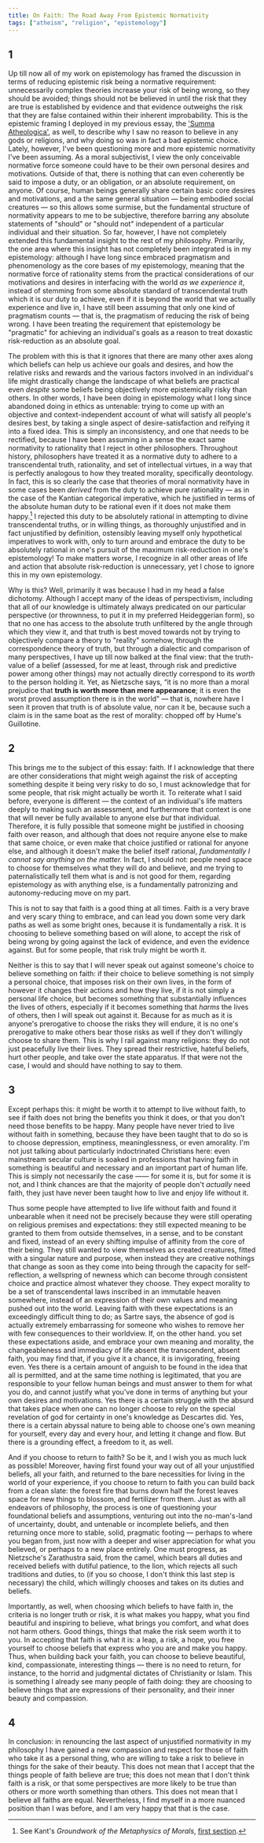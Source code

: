 ```yaml
---
title: On Faith: The Road Away From Epistemic Normativity
tags: ["atheism", "religion", "epistemology"]
---
```


## 1

Up till now all of my work on epistemology has framed the discussion in terms of reducing epistemic risk being a normative requirement: unnecessarily complex theories increase your risk of being wrong, so they should be avoided; things should not be believed in until the risk that they are true is established by evidence and that evidence outweighs the risk that they are false contained within their inherent improbability. This is the epistemic framing I deployed in my previous essay, the ['Summa Atheologica'](https://blog.alexisdumas.org/2022/02/08/atheism.html), as well, to describe why I saw no reason to believe in any gods or religions, and why doing so was in fact a bad epistemic choice. Lately, however, I've been questioning more and more epistemic normativity I've been assuming. As a moral subjectivist, I view the only conceivable normative force someone could have to be their own personal desires and motivations. Outside of that, there is nothing that can even coherently be said to impose a duty, or an obligation, or an absolute requirement, on anyone. Of course, human beings generally share certain basic core desires and motivations, and a the same general situation — being embodied social creatures — so this allows some surmise, but the fundamental structure of normativity appears  to me to be subjective, therefore barring any absolute statements of "should" or "should not" independent of a particular individual and their situation. So far, however, I have not completely extended this fundamental insight to the rest of my philosophy. Primarily, the one area where this insight has not completely been integrated is in my epistemology: although I have long since embraced pragmatism and phenomenology as the core bases of my epistemology, meaning that the normative force of rationality stems from the practical considerations of our motivations and desires in interfacing with the world *as we experience it*, instead of stemming from some absolute standard of transcendental truth which it is our duty to achieve, even if it is beyond the world that we actually experience and live in, I have still been assuming that only one kind of pragmatism counts — that is, the pragmatism of reducing the risk of being wrong. I have been treating the requirement that epistemology be "pragmatic" for achieving an individual's goals as a reason to treat doxastic risk-reduction as an absolute goal.

The problem with this is that it ignores that there are many other axes along which beliefs can help us achieve our goals and desires, and how the relative risks and rewards and the various factors involved in an individual's life might drastically change the landscape of what beliefs are practical even *despite* some beliefs being objectively more epistemically risky than others. In other words, I have been doing in epistemology what I long since abandoned doing in ethics as untenable: trying to come up with an objective and context-independent account of what will satisfy all people's desires best, by taking a single aspect of desire-satisfaction and reifying it into a fixed idea. This is simply an inconsistency, and one that needs to be rectified, because I have been assuming in a sense the exact same normativity to rationality that I reject in other philosophers. Throughout history, philosophers have treated it as a normative duty to adhere to a transcendental truth, rationality, and set of intellectual virtues, in a way that is perfectly analogous to how they treated morality, specifically deontology. In fact, this is so clearly the case that theories of moral normativity have in some cases been *derived* from the duty to achieve pure rationality — as in the case of the Kantian categorical imperative, which he justified in terms of the absolute human duty to be rational even if it does not make them happy.[^1] I rejected this duty to be absolutely rational in attempting to divine transcendental truths, or in willing things, as thoroughly unjustified and in fact unjustified by definition, ostensibly leaving myself only hypothetical imperatives to work with, only to turn around and embrace the duty to be absolutely rational in one's pursuit of the maximum risk-reduction in one's epistemology! To make matters worse, I recognize in all other areas of life and action that absolute risk-reduction is unnecessary, yet I chose to ignore this in  my own epistemology.

[^1]: See Kant's *Groundwork of the Metaphysics of Morals*, [first section](https://www.gutenberg.org/files/5682/5682-h/5682-h.htm#link2H_4_0002).

Why is this? Well, primarily it was because I had in my head a false dichotomy. Although I accept many of the ideas of perspectivism, including that all of our knowledge is ultimately always predicated on our particular perspective (or thrownness, to put it in my preferred Heideggerian form), so that no one has access to the absolute truth unfiltered by the angle through which they view it, and that truth is best moved towards not by trying to objectively compare a theory to "reality" somehow, through the correspondence theory of truth, but through a dialectic and comparison of many perspectives, I have up till now balked at the final view: that the truth-value of a belief (assessed, for me at least, through risk and predictive power among other things) may not actually directly correspond to its *worth* to the person holding it. Yet, as Nietzsche says, “it is no more than a moral prejudice that **truth is worth more than mere appearance**; it is even the worst proved assumption there is in the world" — that is, nowhere have I seen it proven that truth is of absolute value, nor can it be, because such a claim is in the same boat as the rest of morality: chopped off by Hume's Guillotine.

## 2

This brings me to the subject of this essay: faith. If I acknowledge that there are other considerations that might weigh against the risk of accepting something despite it being very risky to do so, I must acknowledge that for some people, that risk might actually be worth it. To reiterate what I said before, everyone is different — the context of an individual's life matters deeply to making such an assessment, and furthermore that context is one that will never be fully available to anyone else *but* that individual. Therefore, it is fully possible that someone might be justified in choosing faith over reason, and although that does not require anyone else to make that same choice, or even make that choice justified or rational for anyone else, and although it doesn't make the belief itself rational, *fundamentally I cannot say anything on the matter.* In fact, I should not: people need space to choose for themselves what they will do and believe, and me trying to paternalistically tell them what is and is not good for them, regarding epistemology as with anything else, is a fundamentally patronizing and autonomy-reducing move on my part.

This is not to say that faith is a good thing at all times. Faith is a very brave and very scary thing to embrace, and can lead you down some very dark paths as well as some bright ones, because it is fundamentally a risk. It is choosing to believe something based on will alone, to accept the risk of being wrong by going against the lack of evidence, and even the evidence against. But for some people, that risk truly might be worth it.

Neither is this to say that I will never speak out against someone's choice to believe something on faith: if their choice to believe something is not simply a personal choice, that imposes risk on their own lives, in the form of however it changes their actions and how they live, if it is not simply a personal life choice, but becomes something that substantially influences the lives of others, especially if it becomes something that *harms* the lives of others, then I will speak out against it. Because for as much as it is anyone's prerogative to choose the risks they will endure, it is no one's prerogative to make others bear those risks as well if they don't willingly choose to share them. This is why I rail against many religions: they do not just peacefully live their lives. They spread their restrictive, hateful beliefs, hurt other people, and take over the state apparatus. If that were not the case, I would and should have nothing to say to them.

## 3

Except perhaps this: it might be worth it to attempt to live without faith, to see if faith does not bring the benefits you think it does, or that you don't need those benefits to be happy. Many people have never tried to live without faith in something, because they have been taught that to do so is to choose depression, emptiness, meaninglessness, or even amorality. I'm not just talking about particularly indoctrinated Christians here: even mainstream secular culture is soaked in professions that having faith in something is beautiful and necessary and an important part of human life. This is simply not necessarily the case —— for some it is, but for some it is not, and I think chances are that the majority of people don't *actually* need faith, they just have never been taught how to live and enjoy life without it.

Thus some people have attempted to live life without faith and found it unbearable when it need not be precisely because they were still operating on religious premises and expectations: they still expected meaning to be granted to them from outside themselves, in a sense, and to be constant and fixed, instead of an every shifting impulse of affinity from the core of their being. They still wanted to view themselves as created creatures, fitted with a singular nature and purpose, when instead they are creative nothings that change as soon as they come into being through the capacity for self-reflection, a wellspring of newness which can become through consistent choice and practice almost whatever they choose. They expect morality to be a set of transcendental laws inscribed in an immutable heaven somewhere, instead of an expression of their own values and meaning pushed out into the world. Leaving faith with these expectations is an exceedingly difficult thing to do; as Sartre says, the absence of god is actually extremely embarrassing for someone who wishes to remove her with few consequences to their worldview. If, on the other hand. you set these expectations aside, and embrace your own meaning and morality, the changeableness and immediacy of life absent the transcendent, absent faith, you may find that, if you give it a chance, it is invigorating, freeing even. Yes there is a certain amount of anguish to be found in the idea that all is permitted, and at the same time nothing is legitimated, that you are responsible to your fellow human beings and must answer to them for what you do, and cannot justify what you've done in terms of anything but your own desires and motivations. Yes there is a certain struggle with the absurd that takes place when one can no longer choose to rely on the special revelation of god for certainty in one's knowledge as Descartes did. Yes, there is a certain abyssal nature to being able to choose one's own meaning for yourself, every day and every hour, and letting it change and flow. But there is a grounding effect, a freedom to it, as well.

And if you choose to return to faith? So be it, and I wish you as much luck as possible! Moreover, having first found your way out of all your unjustified beliefs, all your faith, and returned to the bare necessities for living in the world of your experience, if you choose to return to faith you can build back from a clean slate: the forest fire that burns down half the forest leaves space for new things to blossom, and fertilizer from them. Just as with all endeavors of philosophy, the process is one of questioning your foundational beliefs and assumptions, venturing out into the no-man's-land of uncertainty, doubt, and untenable or incomplete beliefs, and then returning once more to stable, solid, pragmatic footing — perhaps to where you began from, just now with a deeper and wiser appreciation for what you believed, or perhaps to a new place entirely. One must progress, as Nietzsche's Zarathustra said, from the camel, which bears all duties and received beliefs with dutiful patience, to the lion, which rejects all such traditions and duties, to (if you so choose, I don't think this last step is necessary) the child, which willingly chooses and takes on its duties and beliefs.

Importantly, as well, when choosing which beliefs to have faith in, the criteria is no longer truth or risk, it is what makes you happy, what you find beautiful and inspiring to believe, what brings you comfort, and what does not harm others. Good things, things that make the risk seem worth it to you. In accepting that faith is what it is: a leap, a risk, a hope, you free yourself to choose beliefs that express who you are and make you happy. Thus, when building back your faith, you can choose to believe beautiful, kind, compassionate, interesting things — there is no need to return, for instance, to the horrid and judgmental dictates of Christianity or Islam. This is something I already see many people of faith doing: they are choosing to believe things that are expressions of their personality, and their inner beauty and compassion.

## 4

In conclusion: in renouncing the last aspect of unjustified normativity in my philosophy I have gained a new compassion and respect for those of faith who take it as a personal thing, who are willing to take a risk to believe in things for the sake of their beauty. This does not mean that I accept that the things people of faith believe are true; this does not mean that I don't think faith is a risk, or that some perspectives are more likely to be true than others or more worth something than others. This does not mean that I believe all faiths are equal. Nevertheless, I find myself in a more nuanced position than I was before, and I am very happy that that is the case.
